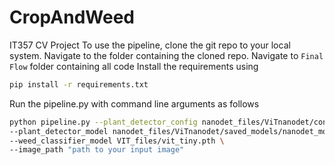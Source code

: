 # CropAndWeed
IT357 CV Project
To use the pipeline, clone the git repo to your local system.
Navigate to the folder containing the cloned repo.
Navigate to `Final Flow` folder containing all code
Install the requirements using 
```bash
pip install -r requirements.txt
```
Run the pipeline.py with command line arguments as follows
```bash
python pipeline.py --plant_detector_config nanodet_files/ViTnanodet/config/nanodet-plus-m_416-yolo-cpu.yml \
--plant_detector_model nanodet_files/ViTnanodet/saved_models/nanodet_model_best.pth \
--weed_classifier_model VIT_files/vit_tiny.pth \
--image_path "path to your input image"
```
